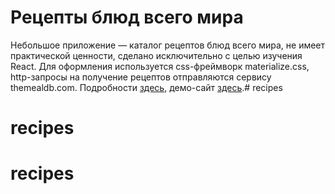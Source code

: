 # Рецепты блюд всего мира

Небольшое приложение — каталог рецептов блюд всего мира, не имеет практической ценности, сделано исключительно с целью изучения React. Для оформления используется css-фреймворк materialize.css, http-запросы на получение рецептов отправляются сервису themealdb.com. Подробности [здесь](https://tokmakov.msk.ru/blog/item/652), демо-сайт [здесь](http://react-router-recipes.tokmakov.msk.ru/).# recipes
# recipes
# recipes
